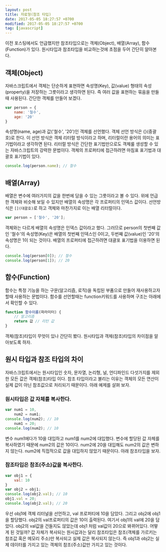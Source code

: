 ```yaml
---
layout: post
title: 자료형(참조 타입)
date: 2017-05-05 18:27:57 +0700
modified: 2017-05-05 18:27:57 +0700
tag: [javascript]
---
```


이전 포스팅에서도 언급했지만 참조타입으로는 객체(Object), 배열(Array), 함수(Function)가 있다. 원시타입과 참조타입을 비교하는것에 초점을 두어 간단히 알아본다.

## 객체(Object)

자바스크립트에서 객체는 단순하게 표현하면 속성명(Key), 값(value) 형태의 속성(property)을 저장하는 그릇이라고 생각하면 된다. 즉 여러 값을 표현하는 묶음을 만들때 사용된다. 간단한 객체를 만들어 보겠다.

```javascript
var person = {
    name: '철수',
    age: '20'
}
```

속성명(name, age)과 값('철수', '20')인 객체를 선언했다. 객체 선언 방식은 {}(중괄호)로 한다. 이 선언 방식은 객체 리터럴 방식이라고 하며, 리터럴이란 용어의 의미는 표기법이라고 생각하면 된다. 리터럴 방식은 간단한 표기법만으로도 객체룰 생성할 수 있는 자바스크립트의 강력한 문법이다. 객체의 프로퍼티에 접근하려면 마침표 표기법과 대괄호 표기법이 있다.

```javascript
console.log(person.name); // 철수
```

## 배열(Array)

배열은 변수에 여러가지의 값을 한번에 담을 수 있는 그릇이라고 볼 수 있다. 위에 언급한 객체와 비슷해 보일 수 있지만 배열의 속성명은 각 프로퍼티의 인덱스 값이다. 선언방식은 `[](대괄호)`로 하고 객체와 마찬가지로 이는 배열 리터럴이다. 

```javascript
var person = ['철수', '20'];
```

객체와는 다르게 배열의 속성명은 인덱스 값이라고 했다. 그러므로 person의 첫번째 값인 '철수'의 속성명(Key)은 배열의 첫번째 인덱스인 0이고, 두번째 값(value)인 '20'의 속성명은 1이 되는 것이다. 배열의 프로퍼티에 접근하려면 대괄포 표기법을 이용하면 된다.

```javascript
console.log(person[0]); // 철수 
console.log(person[1]); // 20
```

## 함수(Function)

함수는 특정 기능을 하는 구문(알고리즘, 로직)을 독립된 부품으로 만들어 재사용하고자 할때 사용하는 문법이다. 함수를 선언할때는 function키워드를 사용하며 구조는 아래에서 확인할 수 있다.

```javascript
function 함수이름(파라미터) {
    // 알고리즘
    return 값 // 리턴 값
}
```

객체(참조)타입이 무엇이 있나 간단히 봤다. 원시타입과 객체(참조)타입의 차이점을 알아보도록 하자.

## 원시 타입과 참조 타입의 차이

자바스크립트에서는 원시타입인 숫자, 문자열, 논리형, 널, 언디파인드 다섯가지를 제외한 모든 값은 객체(참조)타입 이다. 참조 타입이라고 불리는 이유는 객체의 모든 연산이 실제 값이 아닌 참조값으로 처리되기 때문이다. 아래 예제를 살펴 보자.

### 원시타입은 값 자체를 복사한다.

```javascript
var num1 = 10,
    num2 = num1;
console.log(num2); // 10
    num1 = 20;
console.log(num2); // 10
```

변수 num1에다가 10을 대입하고 num1를 num2에 대입했다. 변수에 할당된 값 자체를 복사하였기 때문에 num2의 값은 10이다. num2에 20을 대입해도 num2의 값은 변하지 않는다. num2에 직접적으로 값을 대입하지 않았기 때문이다. 아래 참조타입을 보자.

### 참조타입은 참조(주소)값을 복사한다.

```javascript
var obj1 = {
    val: 10
}
var obj2 = obj1;
console.log(obj2.val); // 10
obj1.val = 20;
console.log(obj2.val); // 20
```

우선 obj1에 객체 리터널을 선언하고, val 프로퍼티에 10을 담았다. 그리고 obj2에 obj1을 할당했다. obj2의 val프로퍼티의 값은 10이 출력된다. 여기서 obj1의 val에 20을 담았다. obj2의 val값을 건들지도 않았는데 obj1 처럼 val값이 20으로 봐뀌어있다. 어떻게 된 것일까? 값 자체가 복사되는 원시값과는 달리 참조타입은 참조(객체를 가르키는 참조값 혹은 메모리 주소)만 복사되고 실제 값은 복사되지 않는다. 즉 obj1과 obj2는 실제 데이터를 가지고 있는 객체의 참조(주소)값만 가지고 있는 것이다.
